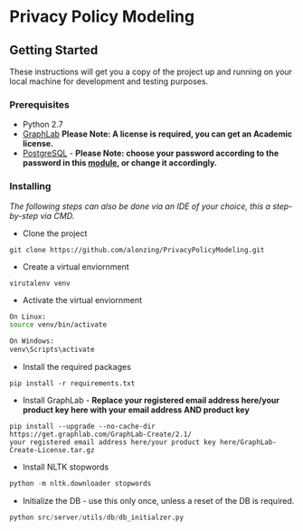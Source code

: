 # Privacy Policy Modeling

## Getting Started

These instructions will get you a copy of the project up and running on your local machine for development and testing purposes.

### Prerequisites
* Python 2.7
* [GraphLab](https://turi.com/)
  **Please Note: A license is required, you can get an Academic license.**
* [PostgreSQL](https://www.postgresql.org/download/) -
   **Please Note: choose your password according to the password in this 
   [module](https://github.com/alonzing/PrivacyPolicyModeling/blob/master/src/server/utils/db/tools.py), or change it accordingly.**
   

### Installing
*The following steps can also be done via an IDE of your choice, this a step-by-step via CMD.*

* Clone the project
```
git clone https://github.com/alonzing/PrivacyPolicyModeling.git
```

* Create a virtual enviornment
```
virutalenv venv
```

* Activate the virtual enviornment
```bash
On Linux:
source venv/bin/activate

On Windows:
venv\Scripts\activate
```

* Install the required packages
```
pip install -r requirements.txt
```

* Install GraphLab - **Replace your registered email address here/your product key here with your email address AND product key**
```
pip install --upgrade --no-cache-dir https://get.graphlab.com/GraphLab-Create/2.1/
your registered email address here/your product key here/GraphLab-Create-License.tar.gz
```

* Install NLTK stopwords
```python
python -m nltk.downloader stopwords
```

* Initialize the DB - use this only once, unless a reset of the DB is required.
```python
python src/server/utils/db/db_initialzer.py
```
